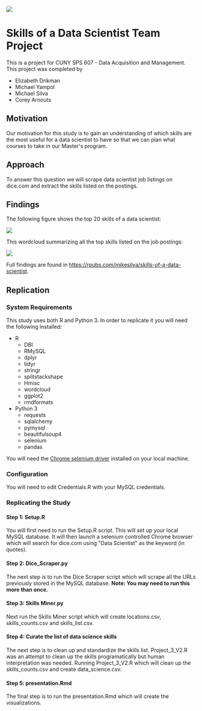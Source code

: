 ![](https://sps.cuny.edu/sites/all/themes/cuny/assets/img/header_logo.png)

# Skills of a Data Scientist Team Project

This is a project for CUNY SPS 607 - Data Acquisition and Management.  This project was completed by 

* Elizabeth Drikman
* Michael Yampol
* Michael Silva
* Corey Arnouts

## Motivation

Our motivation for this study is to gain an understanding of which skills are the most useful for a data scientist to have so that we can plan what courses to take in our Master's program.

## Approach

To answer this question we will scrape data scientist job listings on dice.com and extract the skills listed on the postings.

## Findings

The following figure shows the top 20 skills of a data scientist:

![](https://raw.githubusercontent.com/mikeasilva/data-scientist-skills/master/bar_graph.png)

This wordcloud summarizing all the top skills listed on the job postings:

![](https://raw.githubusercontent.com/mikeasilva/data-scientist-skills/master/wordcloud.png)

Full findings are found in https://rpubs.com/mikesilva/skills-of-a-data-scientist.  

## Replication

### System Requirements

This study uses both R and Python 3.  In order to replicate it you will need the following installed:

*   R
    *   DBI
    *   RMySQL
    *   dplyr
    *   tidyr
    *   stringr
    *   splitstackshape
    *   Hmisc
    *   wordcloud
    *   ggplot2
    *   rmdformats
*   Python 3
    *   requests
    *   sqlalchemy
    *   pymysql
    *   beautifulsoup4
    *   selenium
    *   pandas
    
You will need the [Chrome selenium driver](https://sites.google.com/a/chromium.org/chromedriver/home) installed on your local machine.

### Configuration

You will need to edit Credentials.R with your MySQL credentials.

### Replicating the Study

#### Step 1: Setup.R

You will first need to run the Setup.R script.  This will set up your local MySQL database.  It will then launch a selenium controlled Chrome browser which will search for dice.com using "Data Scientist" as the keyword (in quotes).

#### Step 2: Dice_Scraper.py

The next step is to run the Dice Scraper script which will scrape all the URLs previously stored in the MySQL database. **Note: You may need to run this more than once.**

#### Step 3: Skills Miner.py

Next run the Skills Miner script which will create locations.csv, skills_counts.csv and skills_list.csv.

#### Step 4: Curate the list of data science skills

The next step is to clean up and standardize the skills list.  Project_3_V2.R was an attempt to clean up the skills programatically but human interpretation was needed.  Running Project_3_V2.R which will clean up the skills_counts.csv and create data_science.csv.

#### Step 5: presentation.Rmd

The final step is to run the presentation.Rmd which will create the visualizations.